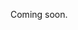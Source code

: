 Coming soon.

<!-- 
  Explain that you can do complete update via PUT /places/{placeId}, or partial updates using the other endpoints. Make sure to mention that any (optional) fields that you can update, you can also supply those when creating.
-->
